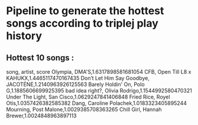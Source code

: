 # Pipeline to generate the hottest songs according to triplej play history

## Hottest 10 songs :
song, artist, score 
Olympia, DMA'S,1.6317898581681054 
CFB, Open Till L8 x KAHUKX,1.4465117470167435 
Don’t Let Him Say Goodbye, JACOTÉNE,1.2140963926125563 
Barely Holdin' On, Polo G,1.1885606699925395 
bad idea right?, Olivia Rodrigo,1.1544992580470321 
Under The Light, San Cisco,1.0629247841406848 
Fried Rice, Royel Otis,1.0357426382585382 
Dang, Caroline Polachek,1.0183323405895244 
Mourning, Post Malone,1.0029385708363265 
Chill Girl, Hannah Brewer,1.0024848963897113 
